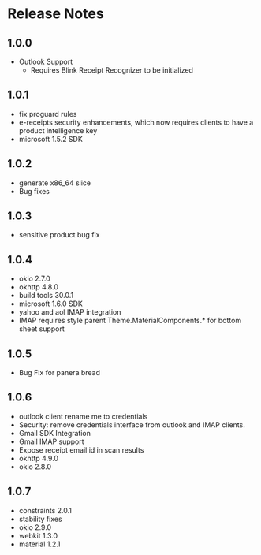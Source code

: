 # Release Notes

## 1.0.0

- Outlook Support
    - Requires Blink Receipt Recognizer to be initialized

## 1.0.1

- fix proguard rules
- e-receipts security enhancements, which now requires clients to have a product intelligence key
- microsoft 1.5.2 SDK

## 1.0.2

- generate x86_64 slice
- Bug fixes

## 1.0.3

- sensitive product bug fix

## 1.0.4

- okio 2.7.0
- okhttp 4.8.0
- build tools 30.0.1
- microsoft 1.6.0 SDK
- yahoo and aol IMAP integration
- IMAP requires style parent Theme.MaterialComponents.* for bottom sheet support

## 1.0.5
- Bug Fix for panera bread

## 1.0.6

- outlook client rename me to credentials
- Security: remove credentials interface from outlook and IMAP clients.
- Gmail SDK Integration
- Gmail IMAP support
- Expose receipt email id in scan results
- okhttp 4.9.0
- okio 2.8.0

## 1.0.7

- constraints 2.0.1
- stability fixes
- okio 2.9.0
- webkit 1.3.0
- material 1.2.1
